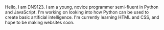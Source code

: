 Hello, I am DN9123. I am a young, novice programmer semi-fluent in Python and JavaScript.
I'm working on looking into how Python can be used to create basic artificial intelligence.
I'm currently learning HTML and CSS, and hope to be making websites soon.

<!---
DN9123/DN9123 is a ✨ special ✨ repository because its `README.md` (this file) appears on your GitHub profile.
You can click the Preview link to take a look at your changes.
--->
